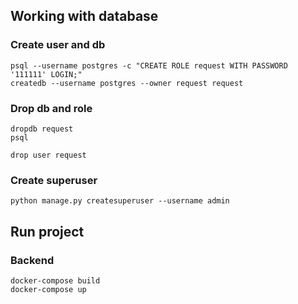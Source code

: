 ## Working with database
### Create user and db
```commandline
psql --username postgres -c "CREATE ROLE request WITH PASSWORD '111111' LOGIN;"
createdb --username postgres --owner request request
```
### Drop db and role
```commandline
dropdb request
psql
```
```postgresql
drop user request
```
### Create superuser
```commandline
python manage.py createsuperuser --username admin
```
## Run project
### Backend
```commandline
docker-compose build
docker-compose up
```
